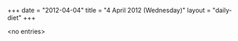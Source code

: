 +++
date = "2012-04-04"
title = "4 April 2012 (Wednesday)"
layout = "daily-diet"
+++


\<no entries\>
